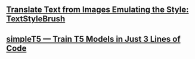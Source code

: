 ## [Translate Text from Images Emulating the Style: TextStyleBrush](https://pub.towardsai.net/translate-text-from-images-emulating-the-style-textstylebrush-1b73af3d0ac9)

## [simpleT5 — Train T5 Models in Just 3 Lines of Code](https://medium.com/geekculture/simplet5-train-t5-models-in-just-3-lines-of-code-by-shivanand-roy-2021-354df5ae46ba)
